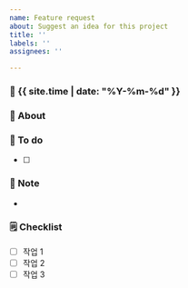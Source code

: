 ```yaml
---
name: Feature request
about: Suggest an idea for this project
title: ''
labels: ''
assignees: ''

---
```


### 📅 {{ site.time | date: "%Y-%m-%d" }}
### 📢 About

### 📜 To do

- [ ] 

### 🔖 Note

- 

### 🗒️ Checklist

- [ ] 작업 1
- [ ] 작업 2
- [ ] 작업 3
